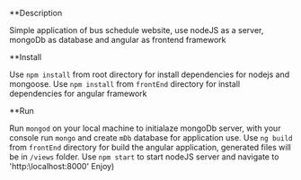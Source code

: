 **Description

Simple application of bus schedule website, use nodeJS as a server, mongoDb as database and angular as frontend framework

**Install

Use `npm install` from root directory for install dependencies for nodejs and mongoose.
Use `npm install` from `frontEnd` directory for install dependencies for angular framework

**Run

Run `mongod` on your local machine to initialaze mongoDb server, with your console run `mongo` and create `mDb` database for application use.
Use `ng build` from `frontEnd` directory for build the angular application, generated files will be in `/views` folder.
Use `npm start` to start nodeJS server and navigate to 'http:\\localhost:8000'
Enjoy)